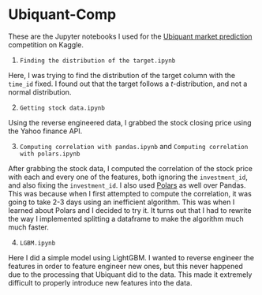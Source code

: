 # Ubiquant-Comp

These are the Jupyter notebooks I used for the [Ubiquant market prediction](https://www.kaggle.com/competitions/ubiquant-market-prediction/) competition on Kaggle.

1. `Finding the distribution of the target.ipynb`

Here, I was trying to find the distribution of the target column with the `time_id` fixed. I found out that the target follows a $t$-distribution, and not a normal distribution.

2. `Getting stock data.ipynb`

Using the reverse engineered data, I grabbed the stock closing price using the Yahoo finance API.

3. `Computing correlation with pandas.ipynb` and `Computing correlation with polars.ipynb`

After grabbing the stock data, I computed the correlation of the stock price with each and every one of the features, both ignoring the `investment_id`, and also fixing the `investment_id`. I also used [Polars](https://www.pola.rs/) as well over Pandas. This was because when I first attempted to compute the correlation, it was going to take 2-3 days using an inefficient algorithm. This was when I learned about Polars and I decided to try it. It turns out that I had to rewrite the way I implemented splitting a dataframe to make the algorithm much much faster. 

4. `LGBM.ipynb`

Here I did a simple model using LightGBM. I wanted to reverse engineer the features in order to feature engineer new ones, but this never happened due to the processing that Ubiquant did to the data. This made it extremely difficult to properly introduce new features into the data.

